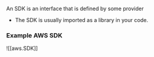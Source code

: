 
An SDK is an interface that is defined by some provider
- The SDK is usually imported as a library in your code.

### Example AWS SDK
![[aws.SDK]]
